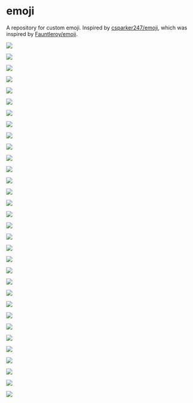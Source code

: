# emoji
A repository for custom emoji. Inspired by [csparker247/emoji](https://github.com/Fauntleroy/emoji), which was inspired by [Fauntleroy/emoji](https://github.com/Fauntleroy/emoji).

![](https://raw.githubusercontent.com/trayo/slack_emojis/master/all_the_things.png)

![](https://raw.githubusercontent.com/trayo/slack_emojis/master/awesome_kid.png)

![](https://raw.githubusercontent.com/trayo/slack_emojis/master/blank.png)

![](https://raw.githubusercontent.com/trayo/slack_emojis/master/blue_steel.png)

![](https://raw.githubusercontent.com/trayo/slack_emojis/master/cage.png)

![](https://raw.githubusercontent.com/trayo/slack_emojis/master/challenge_accepted.png)

![](https://raw.githubusercontent.com/trayo/slack_emojis/master/cp_head.png)

![](https://raw.githubusercontent.com/trayo/slack_emojis/master/cp_neck.png)

![](https://raw.githubusercontent.com/trayo/slack_emojis/master/deal_with_it.png)

![](https://raw.githubusercontent.com/trayo/slack_emojis/master/doge.png)

![](https://raw.githubusercontent.com/trayo/slack_emojis/master/downvote.png)

![](https://raw.githubusercontent.com/trayo/slack_emojis/master/fez.png)

![](https://raw.githubusercontent.com/trayo/slack_emojis/master/fur_sure.png)

![](https://raw.githubusercontent.com/trayo/slack_emojis/master/gangnam_style.gif)

![](https://raw.githubusercontent.com/trayo/slack_emojis/master/git.png)

![](https://raw.githubusercontent.com/trayo/slack_emojis/master/jackie.jpg)

![](https://raw.githubusercontent.com/trayo/slack_emojis/master/just_do_it.png)

![](https://raw.githubusercontent.com/trayo/slack_emojis/master/just_do_it_bottom.png)

![](https://raw.githubusercontent.com/trayo/slack_emojis/master/just_do_it_top.png)

![](https://raw.githubusercontent.com/trayo/slack_emojis/master/kappa.png)

![](https://raw.githubusercontent.com/trayo/slack_emojis/master/left_shark.gif)

![](https://raw.githubusercontent.com/trayo/slack_emojis/master/owl.png)

![](https://raw.githubusercontent.com/trayo/slack_emojis/master/pow.png)

![](https://raw.githubusercontent.com/trayo/slack_emojis/master/rickroll.gif)

![](https://raw.githubusercontent.com/trayo/slack_emojis/master/rip.png)

![](https://raw.githubusercontent.com/trayo/slack_emojis/master/ruby.png)

![](https://raw.githubusercontent.com/trayo/slack_emojis/master/tip.gif)

![](https://raw.githubusercontent.com/trayo/slack_emojis/master/upvote.png)

![](https://raw.githubusercontent.com/trayo/slack_emojis/master/vim.png)

![](https://raw.githubusercontent.com/trayo/slack_emojis/master/wham.png)

![](https://raw.githubusercontent.com/trayo/slack_emojis/master/woowoo.gif)

![](https://raw.githubusercontent.com/trayo/slack_emojis/master/yolo.jpg)


